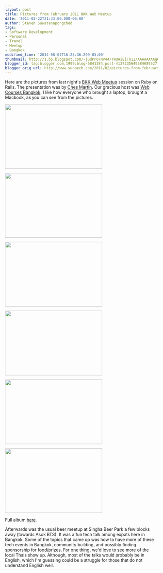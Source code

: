 ```yaml
---
layout: post
title: Pictures from February 2011 BKK Web Meetup
date: '2011-02-22T21:33:00.000-06:00'
author: Steven Suwatanapongched
tags:
- Software Development
- Personal
- Travel
- Meetup
- Bangkok
modified_time: '2014-08-07T16:23:36.299-05:00'
thumbnail: http://1.bp.blogspot.com/-jGdPPO7NV44/TWQAiEiTn1I/AAAAAAAAg6A/rPImBNonVvQ/s72-c/IMG_4802.JPG
blogger_id: tag:blogger.com,1999:blog-6841384.post-4137235649584689527
blogger_orig_url: http://www.sunpech.com/2011/02/pictures-from-february-2011-bkk-web.html
---
```


Here are the pictures from last night's <a href="http://www.meetup.com/bkk-web/">BKK Web Meetup</a> session on Ruby on Rails. The presentation was by <a href="http://twitter.com/ches">Ches Martin</a>. Our gracious host was <a href="http://www.webcoursesbangkok.com/">Web Courses Bangkok</a>. I like how everyone who brought a laptop, brought a Macbook, as you can see from the pictures.

<a href="http://1.bp.blogspot.com/-jGdPPO7NV44/TWQAiEiTn1I/AAAAAAAAg6A/rPImBNonVvQ/s1600/IMG_4802.JPG" imageanchor="1"><img border="0" height="213" src="http://1.bp.blogspot.com/-jGdPPO7NV44/TWQAiEiTn1I/AAAAAAAAg6A/rPImBNonVvQ/s320/IMG_4802.JPG" width="320" /></a>

<a href="http://2.bp.blogspot.com/-s2Aq5MzDR-0/TWQAr4GF2gI/AAAAAAAAg6Q/RBoeuXANEBE/s1600/IMG_4805.JPG" imageanchor="1"><img border="0" height="213" src="http://2.bp.blogspot.com/-s2Aq5MzDR-0/TWQAr4GF2gI/AAAAAAAAg6Q/RBoeuXANEBE/s320/IMG_4805.JPG" width="320" /></a>

<a href="http://3.bp.blogspot.com/-vhbk3FNhTZ4/TWQA2co4T1I/AAAAAAAAg6k/D8d4o48P78k/s1600/IMG_4807.JPG" imageanchor="1"><img border="0" height="213" src="http://3.bp.blogspot.com/-vhbk3FNhTZ4/TWQA2co4T1I/AAAAAAAAg6k/D8d4o48P78k/s320/IMG_4807.JPG" width="320" /></a>

<a href="http://3.bp.blogspot.com/-G2Lo1VdQ51E/TWQA9RsNRHI/AAAAAAAAg6w/mAacujjOdDg/s1600/IMG_4811.JPG" imageanchor="1"><img border="0" height="213" src="http://3.bp.blogspot.com/-G2Lo1VdQ51E/TWQA9RsNRHI/AAAAAAAAg6w/mAacujjOdDg/s320/IMG_4811.JPG" width="320" /></a>

<a href="http://1.bp.blogspot.com/-igH-W-lAerg/TWQBsSuf54I/AAAAAAAAg8c/hn-fpCzyURg/s1600/IMG_4826.JPG" imageanchor="1"><img border="0" height="213" src="http://1.bp.blogspot.com/-igH-W-lAerg/TWQBsSuf54I/AAAAAAAAg8c/hn-fpCzyURg/s320/IMG_4826.JPG" width="320" /></a>

<a href="http://4.bp.blogspot.com/-n2n7mRCe_Ro/TWQCJnH4muI/AAAAAAAAg9Y/P7w4xdby0Ho/s1600/IMG_4837.JPG" imageanchor="1"><img border="0" height="213" src="http://4.bp.blogspot.com/-n2n7mRCe_Ro/TWQCJnH4muI/AAAAAAAAg9Y/P7w4xdby0Ho/s320/IMG_4837.JPG" width="320" /></a>

Full album <a href="https://picasaweb.google.com/101693597219413173200/2011FebruaryBKKWebMeetup">here</a>.

Afterwards was the usual beer meetup at Singha Beer Park a few blocks away (towards Asok BTS). It was a fun tech talk among expats here in Bangkok. Some of the topics that came up was how to have more of these tech events in Bangkok, community building, and possibly finding sponsorship for food/prizes. For one thing, we'd love to see more of the local Thais show up. Although, most of the talks would probably be in English, which I'm guessing could be a struggle for those that do not understand English well.